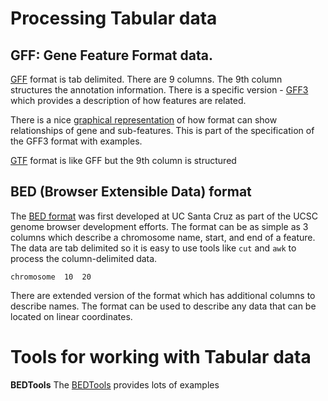 # Processing Tabular data


## GFF: Gene Feature Format data.

[GFF](https://genome.ucsc.edu/FAQ/FAQformat.html#format3) format is tab delimited. There are 9 columns. The 9th column structures the annotation information. There is a specific version - [GFF3](http://gmod.org/wiki/GFF3) which provides a description of how features are related.

There is a nice [graphical representation](https://github.com/The-Sequence-Ontology/Specifications/blob/master/gff3.md) of how format can show relationships of gene and sub-features. This is part of the specification of the GFF3 format with examples.

[GTF](https://genome.ucsc.edu/FAQ/FAQformat.html#format4) format is like GFF but the 9th column is structured

## BED (Browser Extensible Data) format

The [BED format](https://genome.ucsc.edu/FAQ/FAQformat.html#format1) was first developed at UC Santa Cruz as part of the UCSC genome browser development efforts.  The format can be as simple as 3 columns which describe a chromosome name, start, and end of a feature.  The data are tab delimited so it is easy to use tools like `cut` and `awk` to process the column-delimited data.

```
chromosome  10  20
```

There are extended version of the format which has additional columns to describe names. The format can be used to describe any data that can be located on linear coordinates.


# Tools for working with Tabular data

**BEDTools** The [BEDTools](https://bedtools.readthedocs.io/en/latest/) provides lots of examples
